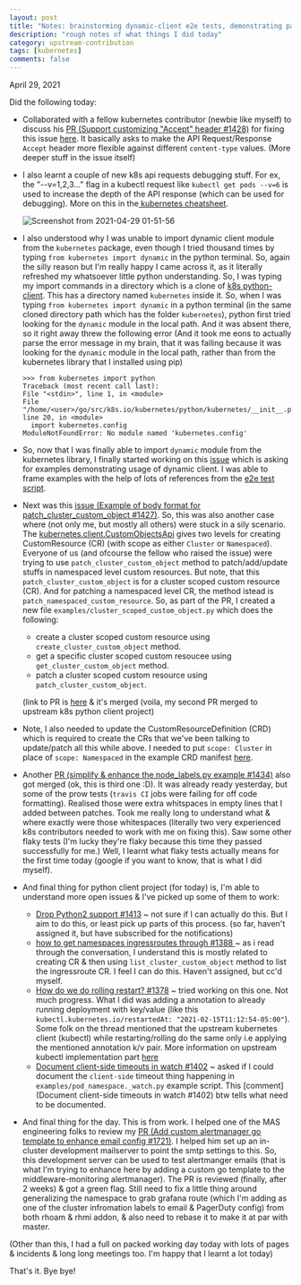 ```yaml
---
layout: post
title: "Notes: brainstorming dynamic-client e2e tests, demonstrating patch_cluster_custom_object method, enhancing node_labels.py examples #1"
description: "rough notes of what things I did today"
category: upstream-contribution
tags: [kubernetes]
comments: false
---
```


April 29, 2021

Did the following today:
- Collaborated with a fellow kubernetes contributor (newbie like myself) to discuss his [PR (Support customizing "Accept" header #1428)](https://github.com/kubernetes-client/python-base/pull/236) for fixing this issue [here](https://github.com/kubernetes-client/python/issues/1428). It basically asks to make the API Request/Response `Accept` header more flexible against different `content-type` values. (More deeper stuff in the issue itself) 
- I also learnt a couple of new k8s api requests debugging stuff. For ex, the "--v=1,2,3..." flag in a kubectl request like `kubectl get pods --v=6` is used to increase the depth of the API response (which can be used for debugging). More on this in the[ kubernetes cheatsheet](https://kubernetes.io/docs/reference/kubectl/cheatsheet/#kubectl-output-verbosity-and-debugging).

  ![Screenshot from 2021-04-29 01-51-56](https://user-images.githubusercontent.com/30499743/116467684-95ae1100-a88d-11eb-964f-9f08f839f2b1.png)

- I also understood why I was unable to import dynamic client module from the `kubernetes` package, even though I tried thousand times by typing `from kubernetes import dynamic` in the python terminal. So, again the silly reason but I'm really happy I came across it, as it literally refreshed my whatsoever little python understanding. So, I was typing my import commands in a directory which is a clone of [k8s python-client](https://github.com/kubernetes-client/python). This has a directory named `kubernetes` inside it. So, when I was typing `from kubernetes import dynamic` in a python terminal (in the same cloned directory path which has the folder `kubernetes`), python first tried looking for the `dynamic` module in the local path. And it was absent there, so it right away threw the following error (And it took me eons to actually parse the error message in my brain, that it was failing because it was looking for the `dynamic` module in the local path, rather than from the kubernetes library that I installed using pip)
  ```
  >>> from kubernetes import python
  Traceback (most recent call last):
  File "<stdin>", line 1, in <module>
  File "/home/<user>/go/src/k8s.io/kubernetes/python/kubernetes/__init__.py", line 20, in <module>
    import kubernetes.config
  ModuleNotFoundError: No module named 'kubernetes.config'
  ```

- So, now that I was finally able to import `dynamic` module from the kubernetes library, I finally started working on this [issue](https://github.com/kubernetes-client/python/issues/1429) which is asking for examples demonstrating usage of dynamic client. I was able to frame examples with the help of lots of references from the [e2e test script](https://github.com/kubernetes-client/python-base/blob/master/dynamic/test_client.py#L136).
- Next was this [issue (Example of body format for patch_cluster_custom_object #1427)](https://github.com/kubernetes-client/python/issues/1427). So, this was also another case where (not only me, but mostly all others) were stuck in a sily scenario. The [kubernetes.client.CustomObjectsApi](https://github.com/kubernetes-client/python/blob/master/kubernetes/docs/CustomObjectsApi.md) gives two levels for creating CustomResource (CR) (with scope as either `Cluster` or `Namespaced`). Everyone of us (and ofcourse the fellow who raised the issue) were trying to use `patch_cluster_custom_object` method to patch/add/update stuffs in namespaced level custom resources. But note, that this `patch_cluster_custom_object` is for a cluster scoped custom resource (CR). And for patching a namespaced level CR, the method istead is `patch_namespaced_custom_resource`. So, as part of the PR, I created a new file `examples/cluster_scoped_custom_object.py` which does the following:
    - create a cluster scoped custom resource using `create_cluster_custom_object` method.
    - get a specific cluster scoped custom resoucee using `get_cluster_custom_object` method.
    - patch a cluster scoped custom resource using `patch_cluster_custom_object`.

    (link to PR is [here](https://github.com/kubernetes-client/python/pull/1437) & it's merged (voila, my second PR merged to upstream k8s python client project)

- Note, I also needed to update the CustomResourceDefinition (CRD) which is required to create the CRs that we've been talking to update/patch all this while above. I needed to put `scope: Cluster` in place of `scope: Namespaced` in the example CRD manifest [here](https://github.com/kubernetes-client/python/pull/1437).

- Another [PR (simplify & enhance the node_labels.py example #1434)](https://github.com/kubernetes-client/python/issues/1434) also got merged (ok, this is third one :D). It was already ready yesterday, but some of the prow tests (`travis CI` jobs were failing for off code formatting). Realised those were extra whitspaces in empty lines that I added between patches. Took me really long to understand what & where exactly were those whitespaces (literally two very experienced k8s contributors needed to work with me on fixing this). Saw some other flaky tests (I'm lucky they're flaky because this time they passed successfully for me.) Well, I learnt what flaky tests actually means for the first time today (google if you want to know, that is what I did myself).

- And final thing for python client project (for today) is, I'm able to understand more open issues & I've picked up some of them to work:
    -  [Drop Python2 support #1413](https://github.com/kubernetes-client/python/issues/1413) ~ not sure if I can actually do this. But I aim to do this, or least pick up parts of this process. (so far, haven't assigned it, but have subscribed for the notifications)
    -  [how to get namespaces ingressroutes through #1388 ](https://github.com/kubernetes-client/python/issues/1388) ~ as i read through the conversation, I understand this is mostly related to creating CR & then using `list_cluster_custom_object` method to list the ingressroute CR. I feel I can do this. Haven't assigned, but cc'd myself.
    -  [How do we do rolling restart? #1378](https://github.com/kubernetes-client/python/issues/1378) ~ tried working on this one. Not much progress. What I did was adding a annotation to already running deployment with key/value (like this `kubectl.kubernetes.io/restartedAt: "2021-02-15T11:12:54-05:00"`). Some folk on the thread mentioned that the upstream kubernetes client (kubectl) while restarting/rolling do the same only i.e applying the mentioned annotation k/v pair. More information on upstream kubectl implementation part [here](https://github.com/kubernetes/kubectl/blob/c1df07341a15fb36264a018e130ee397332bdfc0/pkg/polymorphichelpers/objectrestarter.go#L51)
    -  [Document client-side timeouts in watch #1402](https://github.com/kubernetes-client/python/issues/1402) ~ asked if I could document the `client-side` timeout thing happening in `examples/pod_namespace._watch.py` example script. This [comment](Document client-side timeouts in watch #1402) btw tells what need to be documented.

- And final thing for the day. This is from work. I helped one of the MAS engineering folks to review my [PR (Add custom alertmanager go template to enhance email config #1721)](https://github.com/integr8ly/integreatly-operator/pull/1721). I helped him set up an in-cluster development mailserver to point the smtp settings to this. So, this development server can be used to test alertmanger emails (that is what I'm trying to enhance here by adding a custom go template to the middleware-monitoring alertmanager). The PR is reviewed (finally, after 2 weeks) & got a green flag. Still need to fix a little thing around generalizing the namespace to grab grafana route (which I'm adding as one of the cluster infromation labels to email & PagerDuty config) from both rhoam & rhmi addon, & also need to rebase it to make it at par with master.

(Other than this, I had a full on packed working day today with lots of pages & incidents & long long meetings too. I'm happy that I learnt a lot today)

That's it. Bye bye!
